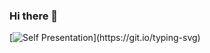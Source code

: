 ### Hi there 👋
 [![Self Presentation](https://readme-typing-svg.herokuapp.com?font=Fira+Code&duration=2000&pause=2000&color=6cb52d&vCenter=true&width=510&lines=Sup%2C+I'm+Samuel+Junior;Can+see+more+about+me%3F+Explore+my+profile!)](https://git.io/typing-svg)

<!--
**Samuel-Junior21/Samuel-Junior21** is a ✨ _special_ ✨ repository because its `README.md` (this file) appears on your GitHub profile.

Here are some ideas to get you started:

- 🔭 I’m currently working on ...
- 🌱 I’m currently learning ...
- 👯 I’m looking to collaborate on ...
- 🤔 I’m looking for help with ...
- 💬 Ask me about ...
- 📫 How to reach me: ...
- 😄 Pronouns: ...
- ⚡ Fun fact: ...
-->

